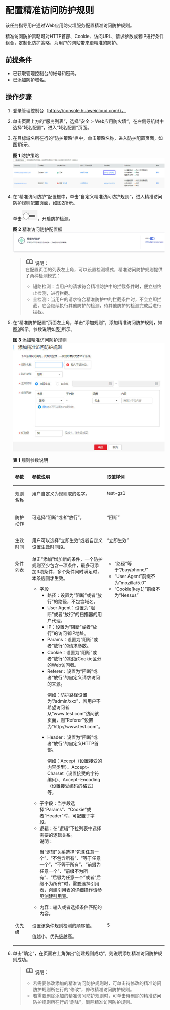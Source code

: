 # 配置精准访问防护规则<a name="waf_01_0010"></a>

该任务指导用户通过Web应用防火墙服务配置精准访问防护规则。

精准访问防护策略可对HTTP首部、Cookie、访问URL、请求参数或者IP进行条件组合，定制化防护策略，为用户的网站带来更精准的防护。

## 前提条件<a name="section2256777914731"></a>

-   已获取管理控制台的帐号和密码。
-   已添加防护域名。

## 操作步骤<a name="section61533550183130"></a>

1.  登录管理控制台（https://console.huaweicloud.com/）。
2.  单击页面上方的“服务列表“，选择“安全  \>  Web应用防火墙“，在左侧导航树中选择“域名配置“，进入“域名配置“页面。
3.  在目标域名所在行的“防护策略“栏中，单击策略名称，进入防护配置页面，如[图1](#waf_01_0008_fig164792010154510)所示。

    **图 1**  防护策略<a name="waf_01_0008_fig164792010154510"></a>  
    ![](figures/防护策略.jpg "防护策略")

4.  在“精准访问防护“配置框中，单击“自定义精准访问防护规则“，进入精准访问防护规则配置页面，如[图2](#fig275911394277)所示。

    单击![](figures/关闭图标.jpg)，开启防护检测。

    **图 2**  精准访问防护配置框<a name="fig275911394277"></a>  
    ![](figures/精准访问防护配置框.png "精准访问防护配置框")

    >![](public_sys-resources/icon-note.gif) **说明：**   
    >在配置页面的列表左上角，可以设置检测模式，精准访问防护规则提供了两种检测模式：  
    >-   短路检测：当用户的请求符合精准防护中的拦截条件时，便立刻终止检测，进行拦截。  
    >-   全检测：当用户的请求符合精准防护中的拦截条件时，不会立即拦截，它会继续执行其他防护的检测，待其他防护的检测完成后进行拦截。  

5.  在“精准防护配置“页面左上角，单击“添加规则“，添加精准访问防护规则，如[图3](#fig39459217174738)所示，参数说明如[表1](#table2299936310457)所示。

    **图 3**  添加精准访问防护规则<a name="fig39459217174738"></a>  
    ![](figures/添加精准访问防护规则.jpg "添加精准访问防护规则")

    **表 1**  规则参数说明

    <a name="table2299936310457"></a>
    <table><thead align="left"><tr id="row6587906910457"><th class="cellrowborder" valign="top" width="14.31%" id="mcps1.2.4.1.1"><p id="p4300370110457"><a name="p4300370110457"></a><a name="p4300370110457"></a>参数</p>
    </th>
    <th class="cellrowborder" valign="top" width="42.120000000000005%" id="mcps1.2.4.1.2"><p id="p6074778910457"><a name="p6074778910457"></a><a name="p6074778910457"></a>参数说明</p>
    </th>
    <th class="cellrowborder" valign="top" width="43.57%" id="mcps1.2.4.1.3"><p id="p49407333103735"><a name="p49407333103735"></a><a name="p49407333103735"></a>取值样例</p>
    </th>
    </tr>
    </thead>
    <tbody><tr id="row135917531044"><td class="cellrowborder" valign="top" width="14.31%" headers="mcps1.2.4.1.1 "><p id="p185920531448"><a name="p185920531448"></a><a name="p185920531448"></a>规则名称</p>
    </td>
    <td class="cellrowborder" valign="top" width="42.120000000000005%" headers="mcps1.2.4.1.2 "><p id="p35922536413"><a name="p35922536413"></a><a name="p35922536413"></a>用户自定义为规则取的名字。</p>
    </td>
    <td class="cellrowborder" valign="top" width="43.57%" headers="mcps1.2.4.1.3 "><p id="p7592175315417"><a name="p7592175315417"></a><a name="p7592175315417"></a>test-gz1</p>
    </td>
    </tr>
    <tr id="row985919110457"><td class="cellrowborder" valign="top" width="14.31%" headers="mcps1.2.4.1.1 "><p id="p6039702210457"><a name="p6039702210457"></a><a name="p6039702210457"></a>防护动作</p>
    </td>
    <td class="cellrowborder" valign="top" width="42.120000000000005%" headers="mcps1.2.4.1.2 "><p id="p6032064210457"><a name="p6032064210457"></a><a name="p6032064210457"></a>可选择<span class="parmvalue" id="parmvalue1347975104543"><a name="parmvalue1347975104543"></a><a name="parmvalue1347975104543"></a>“阻断”</span>或者<span class="parmvalue" id="parmvalue16794932104548"><a name="parmvalue16794932104548"></a><a name="parmvalue16794932104548"></a>“放行”</span>。</p>
    </td>
    <td class="cellrowborder" valign="top" width="43.57%" headers="mcps1.2.4.1.3 "><p id="p42571074103735"><a name="p42571074103735"></a><a name="p42571074103735"></a><span class="parmvalue" id="parmvalue15861195181919"><a name="parmvalue15861195181919"></a><a name="parmvalue15861195181919"></a>“阻断”</span></p>
    </td>
    </tr>
    <tr id="row67041622103812"><td class="cellrowborder" valign="top" width="14.31%" headers="mcps1.2.4.1.1 "><p id="p6704202210380"><a name="p6704202210380"></a><a name="p6704202210380"></a>生效时间</p>
    </td>
    <td class="cellrowborder" valign="top" width="42.120000000000005%" headers="mcps1.2.4.1.2 "><p id="p1070492283816"><a name="p1070492283816"></a><a name="p1070492283816"></a>用户可以选择<span class="parmvalue" id="parmvalue1216462219392"><a name="parmvalue1216462219392"></a><a name="parmvalue1216462219392"></a>“立即生效”</span>或者自定义设置生效时间段。</p>
    </td>
    <td class="cellrowborder" valign="top" width="43.57%" headers="mcps1.2.4.1.3 "><p id="p87041322113820"><a name="p87041322113820"></a><a name="p87041322113820"></a><span class="parmvalue" id="parmvalue12384627114113"><a name="parmvalue12384627114113"></a><a name="parmvalue12384627114113"></a>“立即生效”</span></p>
    </td>
    </tr>
    <tr id="row601487010457"><td class="cellrowborder" valign="top" width="14.31%" headers="mcps1.2.4.1.1 "><p id="p1744246310457"><a name="p1744246310457"></a><a name="p1744246310457"></a>条件列表</p>
    </td>
    <td class="cellrowborder" valign="top" width="42.120000000000005%" headers="mcps1.2.4.1.2 "><div class="p" id="p355343310457"><a name="p355343310457"></a><a name="p355343310457"></a>单击<span class="uicontrol" id="uicontrol27650470104613"><a name="uicontrol27650470104613"></a><a name="uicontrol27650470104613"></a>“添加”</span>增加新的条件，一个防护规则至少包含一项条件，最多可添加3项条件，多个条件同时满足时，本条规则才生效。<a name="ul61829843104748"></a><a name="ul61829843104748"></a><ul id="ul61829843104748"><li>字段<a name="ul16778520183811"></a><a name="ul16778520183811"></a><ul id="ul16778520183811"><li>路径：设置为<span class="parmvalue" id="parmvalue5668523183512"><a name="parmvalue5668523183512"></a><a name="parmvalue5668523183512"></a>“阻断”</span>或者<span class="parmvalue" id="parmvalue7171152683514"><a name="parmvalue7171152683514"></a><a name="parmvalue7171152683514"></a>“放行”</span>的路径，不包含域名。</li><li>User Agent：设置为<span class="parmvalue" id="parmvalue1243816349429"><a name="parmvalue1243816349429"></a><a name="parmvalue1243816349429"></a>“阻断”</span>或者<span class="parmvalue" id="parmvalue94391234124219"><a name="parmvalue94391234124219"></a><a name="parmvalue94391234124219"></a>“放行”</span>的扫描器的用户代理。</li><li>IP：设置为<span class="parmvalue" id="parmvalue03741356143818"><a name="parmvalue03741356143818"></a><a name="parmvalue03741356143818"></a>“阻断”</span>或者<span class="parmvalue" id="parmvalue5374156113816"><a name="parmvalue5374156113816"></a><a name="parmvalue5374156113816"></a>“放行”</span>的访问者IP地址。</li><li>Params：设置为<span class="parmvalue" id="parmvalue25227112471"><a name="parmvalue25227112471"></a><a name="parmvalue25227112471"></a>“阻断”</span>或者<span class="parmvalue" id="parmvalue1852311113476"><a name="parmvalue1852311113476"></a><a name="parmvalue1852311113476"></a>“放行”</span>的请求参数。</li><li>Cookie：设置为<span class="parmvalue" id="parmvalue1160712416474"><a name="parmvalue1160712416474"></a><a name="parmvalue1160712416474"></a>“阻断”</span>或者<span class="parmvalue" id="parmvalue1608192414710"><a name="parmvalue1608192414710"></a><a name="parmvalue1608192414710"></a>“放行”</span>的根据Cookie区分的Web访问者。</li><li>Referer：设置为<span class="parmvalue" id="parmvalue92382467377"><a name="parmvalue92382467377"></a><a name="parmvalue92382467377"></a>“阻断”</span>或者<span class="parmvalue" id="parmvalue923894653711"><a name="parmvalue923894653711"></a><a name="parmvalue923894653711"></a>“放行”</span>的自定义请求访问的来源。<p id="p15906194611370"><a name="p15906194611370"></a><a name="p15906194611370"></a>例如：防护路径设置为<span class="parmvalue" id="parmvalue2394144316514"><a name="parmvalue2394144316514"></a><a name="parmvalue2394144316514"></a>“/admin/xxx”</span>，若用户不希望访问者从<span class="parmvalue" id="parmvalue56804703165214"><a name="parmvalue56804703165214"></a><a name="parmvalue56804703165214"></a>“www.test.com”</span>访问该页面，则<span class="parmname" id="parmname6114673165242"><a name="parmname6114673165242"></a><a name="parmname6114673165242"></a>“Referer”</span>设置为<span class="parmvalue" id="parmvalue18742282165251"><a name="parmvalue18742282165251"></a><a name="parmvalue18742282165251"></a>“http://www.test.com”</span>。</p>
    </li><li>Header：设置为<span class="parmvalue" id="parmvalue152409137487"><a name="parmvalue152409137487"></a><a name="parmvalue152409137487"></a>“阻断”</span>或者<span class="parmvalue" id="parmvalue13240131310485"><a name="parmvalue13240131310485"></a><a name="parmvalue13240131310485"></a>“放行”</span>的自定义HTTP首部。<p id="p19747151317487"><a name="p19747151317487"></a><a name="p19747151317487"></a>例如：Accept（设置接受的内容类型）、Accept-Charset（设置接受的字符编码）、Accept-Encoding（设置接受编码的格式）等。</p>
    </li></ul>
    </li><li>子字段：当字段选择<span class="parmvalue" id="parmvalue10793315133817"><a name="parmvalue10793315133817"></a><a name="parmvalue10793315133817"></a>“Params”</span>、<span class="parmvalue" id="parmvalue7793131533815"><a name="parmvalue7793131533815"></a><a name="parmvalue7793131533815"></a>“Cookie”</span>或者<span class="parmvalue" id="parmvalue242742372716"><a name="parmvalue242742372716"></a><a name="parmvalue242742372716"></a>“Header”</span>时，可配置子字段。</li><li>逻辑：在<span class="parmname" id="parmname43845565104748"><a name="parmname43845565104748"></a><a name="parmname43845565104748"></a>“逻辑”</span>下拉列表中选择需要的逻辑关系。<div class="note" id="note168625321513"><a name="note168625321513"></a><a name="note168625321513"></a><span class="notetitle"> 说明： </span><div class="notebody"><p id="p19863173225111"><a name="p19863173225111"></a><a name="p19863173225111"></a>当<span class="parmname" id="parmname9158165611519"><a name="parmname9158165611519"></a><a name="parmname9158165611519"></a>“逻辑”</span>关系选择<span class="parmvalue" id="parmvalue316420107"><a name="parmvalue316420107"></a><a name="parmvalue316420107"></a>“包含任意一个”</span>、<span class="parmvalue" id="parmvalue12165801907"><a name="parmvalue12165801907"></a><a name="parmvalue12165801907"></a>“不包含所有”</span>、<span class="parmvalue" id="parmvalue1816610017019"><a name="parmvalue1816610017019"></a><a name="parmvalue1816610017019"></a>“等于任意一个”</span>、<span class="parmvalue" id="parmvalue1616710407"><a name="parmvalue1616710407"></a><a name="parmvalue1616710407"></a>“不等于所有”</span>、<span class="parmvalue" id="parmvalue1616911010016"><a name="parmvalue1616911010016"></a><a name="parmvalue1616911010016"></a>“前缀为任意一个”</span>、<span class="parmvalue" id="parmvalue61702001013"><a name="parmvalue61702001013"></a><a name="parmvalue61702001013"></a>“前缀不为所有”</span>、<span class="parmvalue" id="parmvalue5170308017"><a name="parmvalue5170308017"></a><a name="parmvalue5170308017"></a>“后缀为任意一个”</span>或者<span class="parmvalue" id="parmvalue1717050303"><a name="parmvalue1717050303"></a><a name="parmvalue1717050303"></a>“后缀不为所有”</span>时，需要选择引用表，创建引用表的详细操作请参见<a href="创建引用表.md">创建引用表</a>。</p>
    </div></div>
    </li><li>内容：输入或者选择条件匹配的内容。</li></ul>
    </div>
    </td>
    <td class="cellrowborder" valign="top" width="43.57%" headers="mcps1.2.4.1.3 "><a name="ul13199878104428"></a><a name="ul13199878104428"></a><ul id="ul13199878104428"><li><span class="parmvalue" id="parmvalue16126131216576"><a name="parmvalue16126131216576"></a><a name="parmvalue16126131216576"></a>“路径”</span>等于<span class="parmvalue" id="parmvalue1914790105042"><a name="parmvalue1914790105042"></a><a name="parmvalue1914790105042"></a>“/buy/phone/”</span></li><li><span class="parmvalue" id="parmvalue213146816574"><a name="parmvalue213146816574"></a><a name="parmvalue213146816574"></a>“User Agent”</span>前缀不为<span class="parmvalue" id="parmvalue28327946104819"><a name="parmvalue28327946104819"></a><a name="parmvalue28327946104819"></a>“mozilla/5.0”</span></li><li><span class="parmvalue" id="parmvalue5548184011375"><a name="parmvalue5548184011375"></a><a name="parmvalue5548184011375"></a>“Cookie[key1]”</span>前缀不为<span class="parmvalue" id="parmvalue4950076410479"><a name="parmvalue4950076410479"></a><a name="parmvalue4950076410479"></a>“Nessus”</span></li></ul>
    </td>
    </tr>
    <tr id="row1662111271019"><td class="cellrowborder" valign="top" width="14.31%" headers="mcps1.2.4.1.1 "><p id="p10621172711012"><a name="p10621172711012"></a><a name="p10621172711012"></a>优先级</p>
    </td>
    <td class="cellrowborder" valign="top" width="42.120000000000005%" headers="mcps1.2.4.1.2 "><p id="p1462172718019"><a name="p1462172718019"></a><a name="p1462172718019"></a>设置该条件规则检测的顺序值。</p>
    <p id="p1199618571115"><a name="p1199618571115"></a><a name="p1199618571115"></a>值越小，优先级越高。</p>
    </td>
    <td class="cellrowborder" valign="top" width="43.57%" headers="mcps1.2.4.1.3 "><p id="p662112271010"><a name="p662112271010"></a><a name="p662112271010"></a>5</p>
    </td>
    </tr>
    </tbody>
    </table>

6.  单击“确定“，在页面右上角弹出“创建规则成功“，则说明添加精准访问防护规则成功。

    >![](public_sys-resources/icon-note.gif) **说明：**   
    >-   若需要修改添加的精准访问防护规则时，可单击待修改的精准访问防护规则所在行的“修改“，修改精准访问防护规则。  
    >-   若需要删除添加的精准访问防护规则时，可单击待删除的精准访问防护规则所在行的“删除“，删除精准访问防护规则。  


